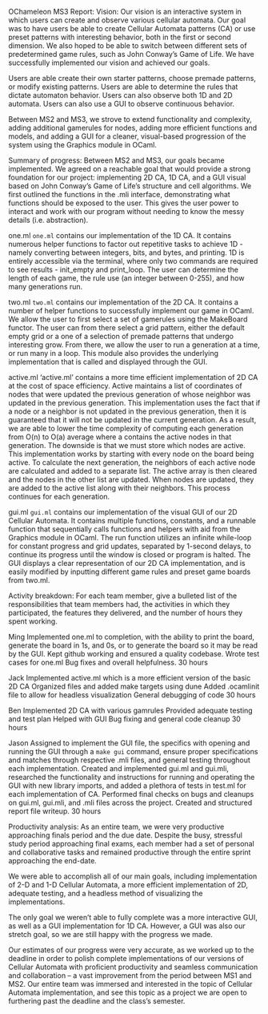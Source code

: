 OChameleon MS3 Report:
Vision:
Our vision is an interactive system in which users can create and observe various cellular automata. Our goal was to have users be able to create Cellular Automata patterns (CA) or use preset patterns with interesting behavior, both in the first or second dimension. We also hoped to be able to switch between different sets of predetermined game rules, such as John Conway’s Game of Life. We have successfully implemented our vision and achieved our goals.

Users are able create their own starter patterns, choose premade patterns, or modify existing patterns. Users are able to determine the rules that dictate automaton behavior. Users can also observe both 1D and 2D automata. Users can also use a GUI to observe continuous behavior. 

Between MS2 and MS3, we strove to extend functionality and complexity, adding additional gamerules for nodes, adding more efficient functions and models, and adding a GUI for a cleaner, visual-based progression of the system using the Graphics module in OCaml. 


Summary of progress:
Between MS2 and MS3, our goals became implemented. We agreed on a reachable goal that would provide a strong foundation for our project: implementing 2D CA, 1D CA, and a GUI visual based on John Conway’s Game of Life’s structure and cell algorithms. We first outlined the functions in the .mli interface, demonstrating what functions should be exposed to the user. This gives the user power to interact and work with our program without needing to know the messy details (i.e. abstraction).

one.ml
`one.ml` contains our implementation of the 1D CA. 
It contains numerous helper functions to factor out repetitive tasks to achieve 1D - namely converting between integers, bits, and bytes, and printing. 1D is entirely accessible via the terminal, where only two commands are required to see results - init_empty and print_loop. The user can determine the length of each game, the rule use (an integer between 0-255), and how many generations run. 

two.ml
`two.ml` contains our implementation of the 2D CA. It contains a number of helper functions to successfully implement our game in OCaml. We allow the user to first select a set of gamerules using the MakeBoard functor. The user can from there select a grid pattern, either the default empty grid or a one of a selection of premade patterns that undergo interesting grow. From there, we allow the user to run a generation at a time, or run many in a loop. This module also provides the underlying implementation that is called and displayed through the GUI.

active.ml
‘active.ml’ contains a more time efficient implementation of 2D CA at the cost of space efficiency.  Active maintains a list of coordinates of nodes that were updated the previous generation of whose neighbor was updated in the previous generation.  This implementation uses the fact that if a node or a neighbor is not updated in the previous generation, then it is guaranteed that it will not be updated in the current generation.  As a result, we are able to lower the time complexity of computing each generation from O(n) to O(a) average where a contains the active nodes in that generation.  The downside is that we must store which nodes are active.  This implementation works by starting with every node on the board being active.  To calculate the next generation, the neighbors of each active node are calculated and added to a separate list.  The active array is then cleared and the nodes in the other list are updated.  When nodes are updated, they are added to the active list along with their neighbors.  This process continues for each generation.

gui.ml
`gui.ml` contains our implementation of the visual GUI of our 2D Cellular Automata. It contains multiple functions, constants, and a runnable function that sequentially calls functions and helpers with aid from the Graphics module in OCaml. The run function utilizes an infinite while-loop for constant progress and grid updates, separated by 1-second delays, to continue its progress until the window is closed or program is halted. The GUI displays a clear representation of our 2D CA implementation, and is easily modified by inputting different game rules and preset game boards from two.ml.

Activity breakdown:
For each team member, give a bulleted list of the responsibilities that team members had, the activities in which they participated, the features they delivered, and the number of hours they spent working.

Ming
Implemented one.ml to completion, with the ability to print the board, generate the board in 1s, and 0s, or to generate the board so it may be read by the GUI.
Kept github working and ensured a quality codebase.
Wrote test cases for one.ml
Bug fixes and overall helpfulness.
30 hours

Jack
Implemented active.ml which is a more efficient version of the basic 2D CA
Organized files and added make targets using dune
Added .ocamlinit file to allow for headless visualization
General debugging of code
30 hours

Ben
Implemented 2D CA with various gamrules
Provided adequate testing and test plan
Helped with GUI
Bug fixing and general code cleanup
30 hours

Jason
Assigned to implement the GUI file, the specifics with opening and running the GUI through a `make gui` command, ensure proper specifications and matches through respective .mli files, and general testing throughout each implementation.
Created and implemented gui.ml and gui.mli, researched the functionality and instructions for running and operating the GUI with new library imports, and added a plethora of tests in test.ml for each implementation of CA. 
Performed final checks on bugs and cleanups on gui.ml, gui.mli, and .mli files across the project. 
Created and structured report file writeup. 
30 hours


Productivity analysis:
As an entire team, we were very productive approaching finals period and the due date. Despite the busy, stressful study period approaching final exams, each member had a set of personal and collaborative tasks and remained productive through the entire sprint approaching the end-date. 

We were able to accomplish all of our main goals, including implementation of  2-D and 1-D Cellular Automata, a more efficient implementation of 2D, adequate testing, and a headless method of visualizing the implementations.

The only goal we weren’t able to fully complete was a more interactive GUI, as well as a GUI implementation for 1D CA. However, a GUI was also our stretch goal, so we are still happy with the progress we made. 

Our estimates of our progress were very accurate, as we worked up to the deadline in order to polish complete implementations of our versions of Cellular Automata with proficient productivity and seamless communication and collaboration – a vast improvement from the period between MS1 and MS2. Our entire team was immersed and interested in the topic of Cellular Automata implementation, and see this topic as a project we are open to furthering past the deadline and the class’s semester. 

